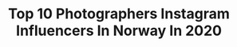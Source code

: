 ---
title: Top 10 Photographers Instagram Influencers In Norway In 2020
description: >-
  Find top photographers Instagram influencers in Norway in 2020. Most popular hashtags: #nature #thebestofnorway #norwaytravel #visitnorway.
platform: Instagram
profiles:
  - username: "majamoan"
    fullname: >-
      Maja Moan
    location: "Norway"
    followers: 12120
    engagement: 585
    commentsToLikes: 0.144669
    id: ck1385lcyel7x0i1977nwigj6
    verified: false
    hashtags: "#productphotography, #moody, #earthfocus, #portraitstream"
  - username: "damianpt.no"
    fullname: >-
      🇵🇱•Damian•🇳🇴
    location: "Norway"
    followers: 192896
    engagement: 518
    commentsToLikes: 0.016403
    id: ck5c3emjez64i0i11f7cce85o
    verified: false
    hashtags: "#southafrica, #plants, #chill, #homegym"
  - username: "hispanicguava"
    fullname: >-
      Ava Caceres
    location: "Norway"
    followers: 6407
    engagement: 969
    commentsToLikes: 0.049758
    id: ck9h9nbr4964m0j78gjv8w8d5
    verified: false
    hashtags: ""
  - username: "kristian_andersen95"
    fullname: >-
      Kristian | Travel & 𝕃𝕚𝕗𝕖𝕤𝕥𝕪𝕝𝕖
    location: "Norway"
    followers: 12667
    engagement: 854
    commentsToLikes: 0.099319
    id: ck5ccssmyhy4k0i11w7wnms5a
    verified: false
    hashtags: "#newhome, #adultish, #galaxys20plus, #quarantinelife"
  - username: "oscar_johansen"
    fullname: >-
      OSCAR ╳JOHANSEN / Fitness
    location: "Norway"
    followers: 3156
    engagement: 976
    commentsToLikes: 0.175922
    id: ck14kw62jrm9x0i190b36msvx
    verified: false
    hashtags: "#dtla, #graffiti, #happynewyear, #workout"
  - username: "geir_arne_rosvold"
    fullname: >-
      Geir Arne Rosvold
    location: "Norway"
    followers: 16942
    engagement: 962
    commentsToLikes: 0.139247
    id: ck5q13f5792yx0i11pjpwbts8
    verified: false
    hashtags: "#stovegolvet, #hunderinorge, #rabequipment, #country"
  - username: "hansgunnaraslaksen"
    fullname: >-
      Hans Gunnar Aslaksen
    location: "Norway"
    followers: 36116
    engagement: 830
    commentsToLikes: 0.073075
    id: ck15q3rx60ye60i19y56g75ld
    verified: false
    hashtags: "#builtforwinter, #tgif, #bbcearth, #nisifilters"
  - username: "perheimly"
    fullname: >-
      perheimly
    location: "Norway"
    followers: 15457
    engagement: 411
    commentsToLikes: 0.021601
    id: ck5hl6njdjnxl0i111i5ekduz
    verified: false
    hashtags: "#photoartist, #hasselblad, #fashion, #catlover"
  - username: "jadkaram"
    fullname: >-
      Jad Karam
    location: "Norway"
    followers: 11500
    engagement: 1218
    commentsToLikes: 0.190833
    id: ck9wfowhxpu3a0j784zja6d86
    verified: false
    hashtags: "#special, #super, #dreamynorway, #igworld"
  - username: "morten_munthe"
    fullname: >-
      Morten Munthe
    location: "Norway"
    followers: 15456
    engagement: 1319
    commentsToLikes: 0.058641
    id: ck14km5jxq7010i19b7rd70nb
    verified: false
    hashtags: ""
---